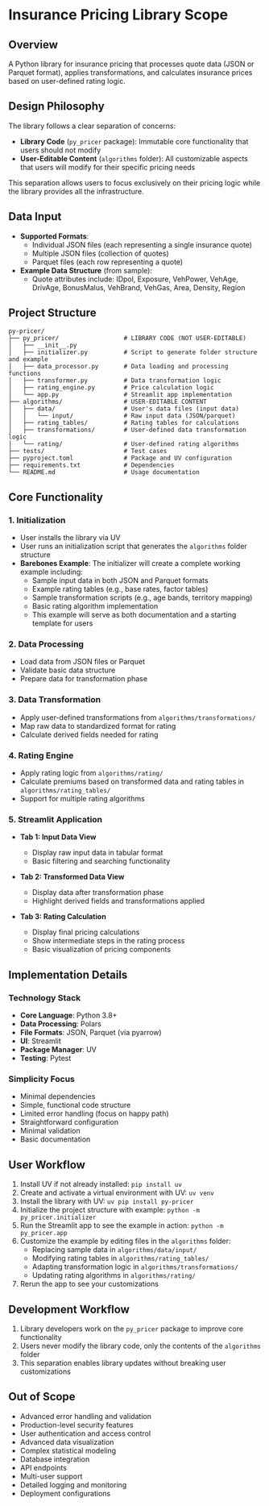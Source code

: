 # Insurance Pricing Library Scope

## Overview
A Python library for insurance pricing that processes quote data (JSON or Parquet format), applies transformations, and calculates insurance prices based on user-defined rating logic.

## Design Philosophy
The library follows a clear separation of concerns:
- **Library Code** (`py_pricer` package): Immutable core functionality that users should not modify
- **User-Editable Content** (`algorithms` folder): All customizable aspects that users will modify for their specific pricing needs

This separation allows users to focus exclusively on their pricing logic while the library provides all the infrastructure.

## Data Input
- **Supported Formats**:
  - Individual JSON files (each representing a single insurance quote)
  - Multiple JSON files (collection of quotes)
  - Parquet files (each row representing a quote)
- **Example Data Structure** (from sample):
  - Quote attributes include: IDpol, Exposure, VehPower, VehAge, DrivAge, BonusMalus, VehBrand, VehGas, Area, Density, Region

## Project Structure
```
py-pricer/
├── py_pricer/                  # LIBRARY CODE (NOT USER-EDITABLE)
│   ├── __init__.py
│   ├── initializer.py          # Script to generate folder structure and example
│   ├── data_processor.py       # Data loading and processing functions
│   ├── transformer.py          # Data transformation logic
│   ├── rating_engine.py        # Price calculation logic
│   └── app.py                  # Streamlit app implementation
├── algorithms/                 # USER-EDITABLE CONTENT
│   ├── data/                   # User's data files (input data)
│   │   └── input/              # Raw input data (JSON/parquet)
│   ├── rating_tables/          # Rating tables for calculations
│   ├── transformations/        # User-defined data transformation logic
│   └── rating/                 # User-defined rating algorithms
├── tests/                      # Test cases
├── pyproject.toml              # Package and UV configuration
├── requirements.txt            # Dependencies
└── README.md                   # Usage documentation
```

## Core Functionality

### 1. Initialization
- User installs the library via UV
- User runs an initialization script that generates the `algorithms` folder structure
- **Barebones Example**: The initializer will create a complete working example including:
  - Sample input data in both JSON and Parquet formats
  - Example rating tables (e.g., base rates, factor tables)
  - Sample transformation scripts (e.g., age bands, territory mapping)
  - Basic rating algorithm implementation
  - This example will serve as both documentation and a starting template for users

### 2. Data Processing
- Load data from JSON files or Parquet
- Validate basic data structure
- Prepare data for transformation phase

### 3. Data Transformation
- Apply user-defined transformations from `algorithms/transformations/`
- Map raw data to standardized format for rating
- Calculate derived fields needed for rating

### 4. Rating Engine
- Apply rating logic from `algorithms/rating/`
- Calculate premiums based on transformed data and rating tables in `algorithms/rating_tables/`
- Support for multiple rating algorithms

### 5. Streamlit Application
- **Tab 1: Input Data View**
  - Display raw input data in tabular format
  - Basic filtering and searching functionality
  
- **Tab 2: Transformed Data View**
  - Display data after transformation phase
  - Highlight derived fields and transformations applied
  
- **Tab 3: Rating Calculation**
  - Display final pricing calculations
  - Show intermediate steps in the rating process
  - Basic visualization of pricing components

## Implementation Details

### Technology Stack
- **Core Language**: Python 3.8+
- **Data Processing**: Polars
- **File Formats**: JSON, Parquet (via pyarrow)
- **UI**: Streamlit
- **Package Manager**: UV
- **Testing**: Pytest

### Simplicity Focus
- Minimal dependencies
- Simple, functional code structure
- Limited error handling (focus on happy path)
- Straightforward configuration
- Minimal validation
- Basic documentation

## User Workflow
1. Install UV if not already installed: `pip install uv`
2. Create and activate a virtual environment with UV: `uv venv`
3. Install the library with UV: `uv pip install py-pricer`
4. Initialize the project structure with example: `python -m py_pricer.initializer`
5. Run the Streamlit app to see the example in action: `python -m py_pricer.app`
6. Customize the example by editing files in the `algorithms` folder:
   - Replacing sample data in `algorithms/data/input/`
   - Modifying rating tables in `algorithms/rating_tables/`
   - Adapting transformation logic in `algorithms/transformations/`
   - Updating rating algorithms in `algorithms/rating/`
7. Rerun the app to see your customizations

## Development Workflow
1. Library developers work on the `py_pricer` package to improve core functionality
2. Users never modify the library code, only the contents of the `algorithms` folder
3. This separation enables library updates without breaking user customizations

## Out of Scope
- Advanced error handling and validation
- Production-level security features
- User authentication and access control
- Advanced data visualization
- Complex statistical modeling
- Database integration
- API endpoints
- Multi-user support
- Detailed logging and monitoring
- Deployment configurations 
